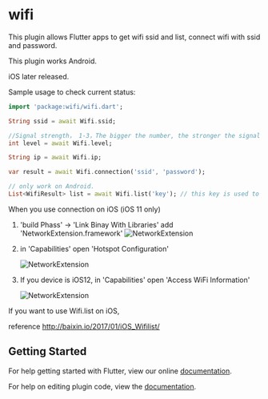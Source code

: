 # wifi

This plugin allows Flutter apps to get wifi ssid and list, connect wifi with ssid and password.

This plugin works Android.

iOS later released.



Sample usage to check current status:

```dart
import 'package:wifi/wifi.dart';

String ssid = await Wifi.ssid;

//Signal strength， 1-3，The bigger the number, the stronger the signal
int level = await Wifi.level;

String ip = await Wifi.ip;

var result = await Wifi.connection('ssid', 'password');

// only work on Android.
List<WifiResult> list = await Wifi.list('key'); // this key is used to filter
```
When you use connection on iOS (iOS 11 only)

1. 'build Phass' -> 'Link Binay With Libraries' add 'NetworkExtension.framework'
    ![NetworkExtension](https://github.com/once10301/wifi/blob/master/png/NetworkExtension.png)

2. in 'Capabilities' open 'Hotspot Configuration'

    ![NetworkExtension](https://github.com/once10301/wifi/blob/master/png/Hotspot%20Configuration.png)

3. If you device is iOS12, in 'Capabilities' open 'Access WiFi Information'

    ![NetworkExtension](https://github.com/once10301/wifi/blob/master/png/Access%20WiFi%20Information.png)

If you want to use Wifi.list on iOS, 

reference http://baixin.io/2017/01/iOS_Wifilist/

## Getting Started

For help getting started with Flutter, view our online
[documentation](https://flutter.io/).

For help on editing plugin code, view the [documentation](https://flutter.io/developing-packages/#edit-plugin-package).
